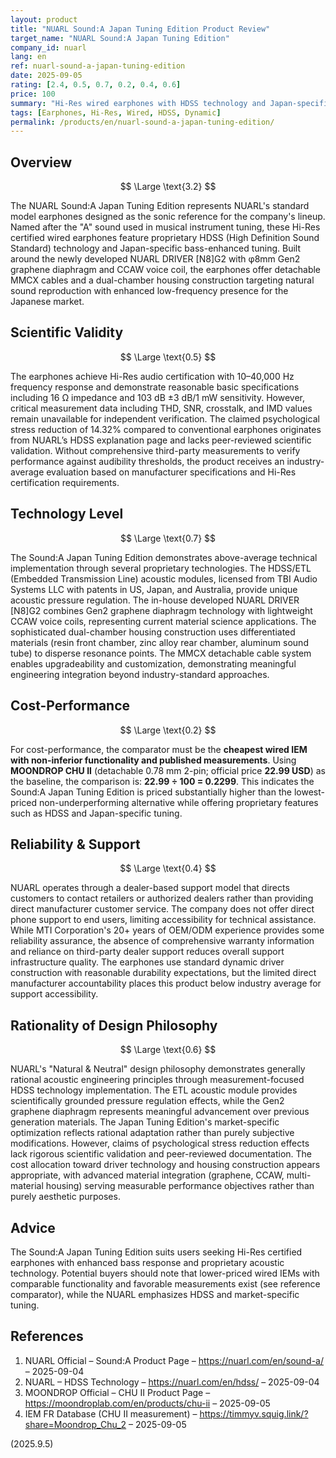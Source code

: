 ```yaml
--- 
layout: product
title: "NUARL Sound:A Japan Tuning Edition Product Review"
target_name: "NUARL Sound:A Japan Tuning Edition"
company_id: nuarl
lang: en
ref: nuarl-sound-a-japan-tuning-edition
date: 2025-09-05
rating: [2.4, 0.5, 0.7, 0.2, 0.4, 0.6]
price: 100
summary: "Hi-Res wired earphones with HDSS technology and Japan-specific bass tuning, featuring proprietary NUARL DRIVER [N8]G2 with graphene diaphragm"
tags: [Earphones, Hi-Res, Wired, HDSS, Dynamic]
permalink: /products/en/nuarl-sound-a-japan-tuning-edition/
---
```


## Overview

$$ \Large \text{3.2} $$

The NUARL Sound:A Japan Tuning Edition represents NUARL's standard model earphones designed as the sonic reference for the company's lineup. Named after the "A" sound used in musical instrument tuning, these Hi-Res certified wired earphones feature proprietary HDSS (High Definition Sound Standard) technology and Japan-specific bass-enhanced tuning. Built around the newly developed NUARL DRIVER [N8]G2 with φ8mm Gen2 graphene diaphragm and CCAW voice coil, the earphones offer detachable MMCX cables and a dual-chamber housing construction targeting natural sound reproduction with enhanced low-frequency presence for the Japanese market.

## Scientific Validity

$$ \Large \text{0.5} $$

The earphones achieve Hi-Res audio certification with 10–40,000 Hz frequency response and demonstrate reasonable basic specifications including 16 Ω impedance and 103 dB ±3 dB/1 mW sensitivity. However, critical measurement data including THD, SNR, crosstalk, and IMD values remain unavailable for independent verification. The claimed psychological stress reduction of 14.32% compared to conventional earphones originates from NUARL’s HDSS explanation page and lacks peer-reviewed scientific validation. Without comprehensive third-party measurements to verify performance against audibility thresholds, the product receives an industry-average evaluation based on manufacturer specifications and Hi-Res certification requirements.

## Technology Level

$$ \Large \text{0.7} $$

The Sound:A Japan Tuning Edition demonstrates above-average technical implementation through several proprietary technologies. The HDSS/ETL (Embedded Transmission Line) acoustic modules, licensed from TBI Audio Systems LLC with patents in US, Japan, and Australia, provide unique acoustic pressure regulation. The in-house developed NUARL DRIVER [N8]G2 combines Gen2 graphene diaphragm technology with lightweight CCAW voice coils, representing current material science applications. The sophisticated dual-chamber housing construction uses differentiated materials (resin front chamber, zinc alloy rear chamber, aluminum sound tube) to disperse resonance points. The MMCX detachable cable system enables upgradeability and customization, demonstrating meaningful engineering integration beyond industry-standard approaches.

## Cost-Performance

$$ \Large \text{0.2} $$

For cost-performance, the comparator must be the **cheapest wired IEM with non-inferior functionality and published measurements**. Using **MOONDROP CHU II** (detachable 0.78 mm 2-pin; official price **22.99 USD**) as the baseline, the comparison is: **22.99 ÷ 100 = 0.2299**. This indicates the Sound:A Japan Tuning Edition is priced substantially higher than the lowest-priced non-underperforming alternative while offering proprietary features such as HDSS and Japan-specific tuning.

## Reliability & Support

$$ \Large \text{0.4} $$

NUARL operates through a dealer-based support model that directs customers to contact retailers or authorized dealers rather than providing direct manufacturer customer service. The company does not offer direct phone support to end users, limiting accessibility for technical assistance. While MTI Corporation's 20+ years of OEM/ODM experience provides some reliability assurance, the absence of comprehensive warranty information and reliance on third-party dealer support reduces overall support infrastructure quality. The earphones use standard dynamic driver construction with reasonable durability expectations, but the limited direct manufacturer accountability places this product below industry average for support accessibility.

## Rationality of Design Philosophy

$$ \Large \text{0.6} $$

NUARL's "Natural & Neutral" design philosophy demonstrates generally rational acoustic engineering principles through measurement-focused HDSS technology implementation. The ETL acoustic module provides scientifically grounded pressure regulation effects, while the Gen2 graphene diaphragm represents meaningful advancement over previous generation materials. The Japan Tuning Edition's market-specific optimization reflects rational adaptation rather than purely subjective modifications. However, claims of psychological stress reduction effects lack rigorous scientific validation and peer-reviewed documentation. The cost allocation toward driver technology and housing construction appears appropriate, with advanced material integration (graphene, CCAW, multi-material housing) serving measurable performance objectives rather than purely aesthetic purposes.

## Advice

The Sound:A Japan Tuning Edition suits users seeking Hi-Res certified earphones with enhanced bass response and proprietary acoustic technology. Potential buyers should note that lower-priced wired IEMs with comparable functionality and favorable measurements exist (see reference comparator), while the NUARL emphasizes HDSS and market-specific tuning.

## References

1. NUARL Official – Sound:A Product Page – https://nuarl.com/en/sound-a/ – 2025-09-04  
2. NUARL – HDSS Technology – https://nuarl.com/en/hdss/ – 2025-09-04  
3. MOONDROP Official – CHU II Product Page – https://moondroplab.com/en/products/chu-ii – 2025-09-05  
4. IEM FR Database (CHU II measurement) – https://timmyv.squig.link/?share=Moondrop_Chu_2 – 2025-09-05

(2025.9.5)

